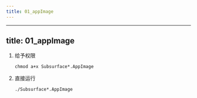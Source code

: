 ```yaml
---
title: 01_appImage
---
```

---
title: 01_appImage
---
1. 给予权限

   ```
   chmod a+x Subsurface*.AppImage
   ```

2. 直接运行

   ```
   ./Subsurface*.AppImage
   ```
